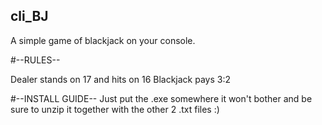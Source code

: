 ## cli_BJ
A simple game of blackjack on your console.

#--RULES--

Dealer stands on 17 and hits on 16
Blackjack pays 3:2

#--INSTALL GUIDE--
Just put the .exe somewhere it won't bother and be sure to unzip it together with the other 2 .txt files :)
